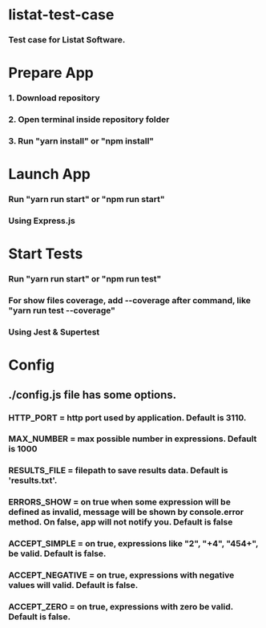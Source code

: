 # listat-test-case

### Test case for Listat Software.

# Prepare App

### 1. Download repository

### 2. Open terminal inside repository folder

### 3. Run "yarn install" or "npm install"

# Launch App

### Run "yarn run start" or "npm run start"

### Using Express.js

# Start Tests

### Run "yarn run start" or "npm run test"

### For show files coverage, add --coverage after command, like "yarn run test --coverage"

### Using Jest & Supertest

# Config

## ./config.js file has some options.

### HTTP_PORT = http port used by application. Default is 3110.

### MAX_NUMBER = max possible number in expressions. Default is 1000

### RESULTS_FILE = filepath to save results data. Default is 'results.txt'.

### ERRORS_SHOW = on true when some expression will be defined as invalid, message will be shown by console.error method. On false, app will not notify you. Default is false

### ACCEPT_SIMPLE = on true, expressions like "2", "+4", "454+", be valid. Default is false.

### ACCEPT_NEGATIVE = on true, expressions with negative values will valid. Default is false.

### ACCEPT_ZERO = on true, expressions with zero be valid. Default is false.
